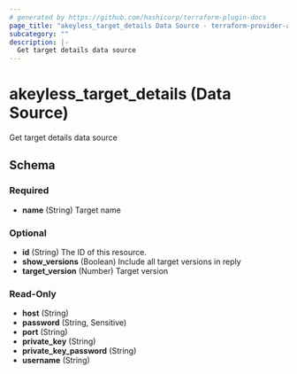 ```yaml
---
# generated by https://github.com/hashicorp/terraform-plugin-docs
page_title: "akeyless_target_details Data Source - terraform-provider-akeyless"
subcategory: ""
description: |-
  Get target details data source
---
```


# akeyless_target_details (Data Source)

Get target details data source



<!-- schema generated by tfplugindocs -->
## Schema

### Required

- **name** (String) Target name

### Optional

- **id** (String) The ID of this resource.
- **show_versions** (Boolean) Include all target versions in reply
- **target_version** (Number) Target version

### Read-Only

- **host** (String)
- **password** (String, Sensitive)
- **port** (String)
- **private_key** (String)
- **private_key_password** (String)
- **username** (String)


